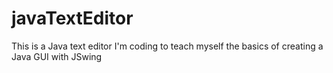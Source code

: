 # javaTextEditor 

This is a Java text editor I'm coding to teach myself the basics of creating a Java GUI with JSwing
